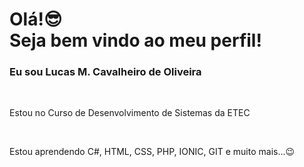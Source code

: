 <h1>Olá!😎</br> Seja bem vindo ao meu perfil!</h1>
<h3>Eu sou Lucas M. Cavalheiro de Oliveira</h3></br>
<p>Estou no Curso de Desenvolvimento de Sistemas da ETEC</p></br>
<p>Estou aprendendo C#, HTML, CSS, PHP, IONIC, GIT e muito mais...😉</p>
